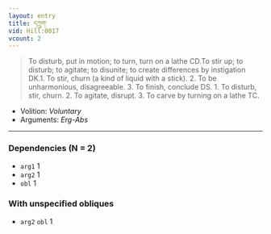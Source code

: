 ```yaml
---
layout: entry
title: དཀྲུག་
vid: Hill:0017
vcount: 2
---
```

> To disturb, put in motion; to turn, turn on a lathe CD\.To stir up; to disturb; to agitate; to disunite; to create differences by instigation DK\.1\. To stir, churn (a kind of liquid with a stick)\. 2\. To be unharmonious, disagreeable\. 3\. To finish, conclude DS\. 1\. To disturb, stir, churn\. 2\. To agitate, disrupt\. 3\. To carve by turning on a lathe TC\.

* Volition: _Voluntary_
* Arguments: _Erg-Abs_

---

### Dependencies (N = 2)
* `arg1` 1
* `arg2` 1
* `obl` 1


### With unspecified obliques
* `arg2` `obl` 1
